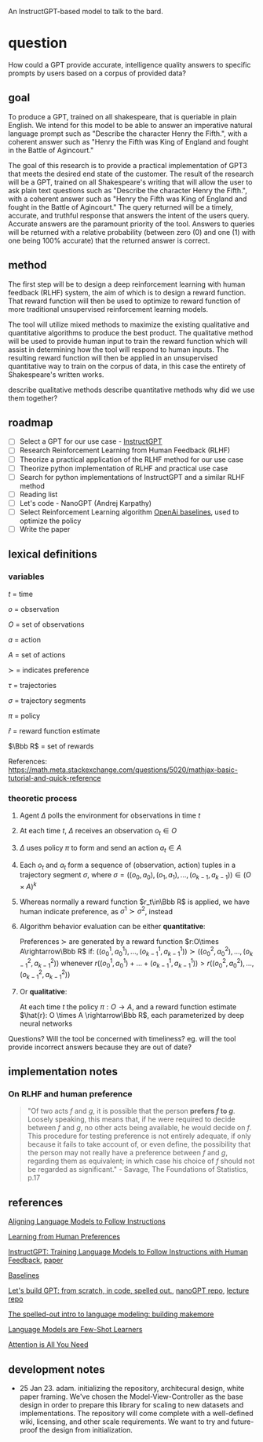 An InstructGPT-based model to talk to the bard.

# question

How could a GPT provide accurate, intelligence quality answers to specific prompts by users based on a corpus of provided data?

## goal

To produce a GPT, trained on all shakespeare, that is queriable in plain English. We intend for this model to be able to answer an imperative natural language prompt such as "Describe the character Henry the Fifth.", with a coherent answer such as "Henry the Fifth was King of England and fought in the Battle of Agincourt."

The goal of this research is  to provide a practical implementation of GPT3 that meets the desired end state of the customer.  The result of the research will be a GPT, trained on all Shakespeare's writing that will allow the user to ask plain text questions such as "Describe the character Henry the Fifth.", with a coherent answer such as "Henry the Fifth was King of England and fought in the Battle of Agincourt." The query returned will be a timely, accurate, and truthful response that answers the intent of the users query.  Accurate answers are the paramount priority of the tool.  Answers to queries will  be returned with a relative probability  (between zero (0) and one (1) with one  being 100% accurate) that the returned answer is correct.  

## method

The first step will be to design a deep reinforcement learning with human feedback (RLHF) system, the aim of which is to design a reward function. That reward function will then be used to optimize to reward function of more traditional unsupervised reinforcement learning models.

The tool will utilize mixed methods to maximize the existing qualitative and quantitative algorithms to produce the best product.  The qualitative method will be used to provide human input to train the reward function which will assist in determining how the tool will respond to human inputs.  The resulting reward function will then be applied in an unsupervised quantitative way to train on the corpus of data, in this case the entirety of Shakespeare's written works.  

describe qualitative methods
describe quantitative methods
why did we use them together?

## roadmap
- [ ] Select a GPT for our use case - [InstructGPT](https://cdn.openai.com/papers/Training_language_models_to_follow_instructions_with_human_feedback.pdf)
- [ ] Research Reinforcement Learning from Human Feedback (RLHF)
- [ ] Theorize a practical application of the RLHF method for our use case
- [ ] Theorize python implementation of RLHF and practical use case
- [ ] Search for python implementations of InstructGPT and a similar RLHF method
- [ ] Reading list
- [ ] Let's code - NanoGPT (Andrej Karpathy)
- [ ] Select Reinforcement Learning algorithm [OpenAi baselines](https://github.com/openai/baselines), used to optimize the policy
- [ ] Write the paper

## lexical definitions

### variables
$t$ = time

$o$ = observation

$O$ = set of observations

$a$ = action

$A$ = set of actions

$\succ$ = indicates preference

$\tau$ = trajectories

$\sigma$ = trajectory segments

$\pi$ = policy

$\hat{r}$ = reward function estimate

$\Bbb R$ = set of rewards

References: https://math.meta.stackexchange.com/questions/5020/mathjax-basic-tutorial-and-quick-reference

### theoretic process

1. Agent $\Delta$ polls the environment for observations in time $t$
2. At each time $t$, $\Delta$ receives an observation $o_t\in O$
3. $\Delta$ uses policy $\pi$ to form and send an action $a_t\in A$
4. Each $o_t$ and $a_t$ form a sequence of (observation, action) tuples in a trajectory segment $\sigma$, where $\sigma=((o_0,a_0),(o_1,a_1),...,(o_{k-1},a_{k-1}))\in(O\times A)^k$
5. Whereas normally a reward function $r_t\in\Bbb R$ is applied, we have human indicate preference, as $\sigma^1\succ\sigma^2$, instead
6. Algorithm behavior evaluation can be either **quantitative**:

	Preferences $\succ$ are generated by a reward function $r:O\times A\rightarrow\Bbb R$ if:
	$((o_0^1,a_0^1),...,(o_{k-1}^1,a_{k-1}^1))\succ((o_0^2,a_0^2),...,(o_{k-1}^2,a_{k-1}^2))$
	whenever
	$r((o_0^1,a_0^1) + ... + (o_{k-1}^1,a_{k-1}^1)) > r((o_0^2,a_0^2),...,(o_{k-1}^2,a_{k-1}^2))$

7. Or **qualitative**:

	At each time $t$ the policy $\pi : O \rightarrow A$, and a reward function estimate $\hat{r}: O \times A \rightarrow\Bbb R$, each parameterized by deep neural networks

Questions?
Will the tool be concerned with timeliness? 
	eg. will the tool provide incorrect answers because they are out of date?

## implementation notes

### On RLHF and human preference

> "Of two acts $f$ and $g$, it is possible that the person **prefers $f$ to $g$**. Loosely speaking, this means that, if he were required to decide between $f$ and $g$, no other acts being available, he would decide on $f$. This procedure for testing preference is not entirely adequate, if only because it fails to take account of, or even define, the possibility that the person may not really have a preference between $f$ and $g$, regarding them as equivalent; in which case his choice of $f$ should not be regarded as significant." - Savage, The Foundations of Statistics, p.17

## references

[Aligning Language Models to Follow Instructions](https://openai.com/blog/instruction-following/)

[Learning from Human Preferences](https://openai.com/blog/deep-reinforcement-learning-from-human-preferences/)

[InstructGPT: Training Language Models to Follow Instructions with Human Feedback](https://github.com/openai/following-instructions-human-feedback), [paper](https://cdn.openai.com/papers/Training_language_models_to_follow_instructions_with_human_feedback.pdf)

[Baselines](https://github.com/openai/baselines/tree/master/baselines)

[Let's build GPT: from scratch, in code, spelled out.](https://www.youtube.com/watch?v=kCc8FmEb1nY), [nanoGPT repo](https://github.com/karpathy/nanoGPT), [lecture repo](https://github.com/karpathy/ng-video-lecture)

[The spelled-out intro to language modeling: building makemore](https://www.youtube.com/watch?v=PaCmpygFfXo)

[Language Models are Few-Shot Learners](https://arxiv.org/abs/2005.14165)

[Attention is All You Need](https://arxiv.org/abs/1706.03762)

## development notes
- 25 Jan 23. adam. initializing the repository, architecural design, white paper framing.
	We've chosen the Model-View-Controller as the base design in order to prepare this library for scaling to new datasets and implementations. The repository will come complete with a well-defined wiki, licensing, and other scale requirements. We want to try and future-proof the design from initialization.